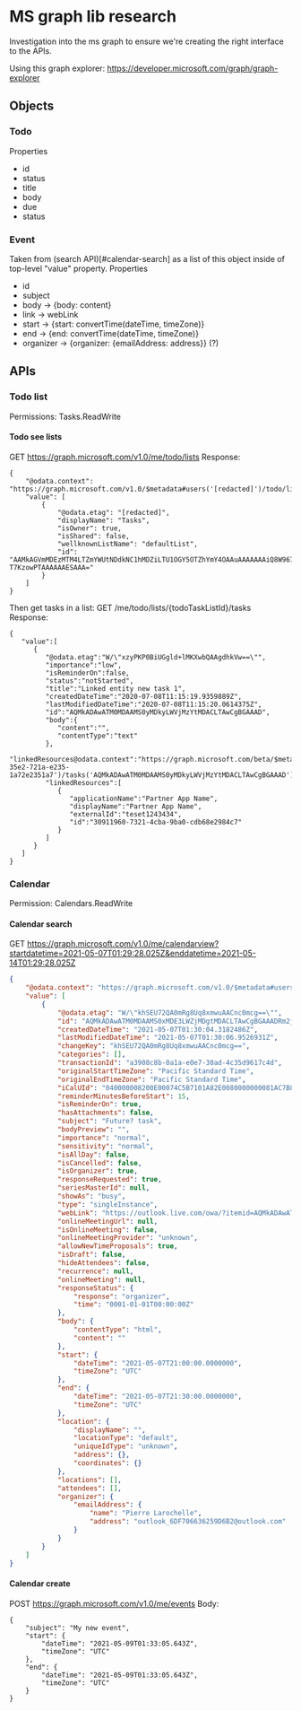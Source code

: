 # MS graph lib research
Investigation into the ms graph to ensure we're creating the right interface to the APIs.

Using this graph explorer: https://developer.microsoft.com/graph/graph-explorer

## Objects
### Todo
Properties
* id
* status
* title
* body
* due
* status
### Event
Taken from (search API)[#calendar-search] as a list of this object inside of top-level "value" property.
Properties
* id
* subject
* body -> {body: content}
* link -> webLink
* start -> {start: convertTime(dateTime, timeZone)}
* end -> {end: convertTime(dateTime, timeZone)}
* organizer -> {organizer: {emailAddress: address}} (?)

## APIs
### Todo list
Permissions: Tasks.ReadWrite
#### Todo see lists
GET https://graph.microsoft.com/v1.0/me/todo/lists
Response:
```
{
    "@odata.context": "https://graph.microsoft.com/v1.0/$metadata#users('[redacted]')/todo/lists",
    "value": [
        {
            "@odata.etag": "[redacted]",
            "displayName": "Tasks",
            "isOwner": true,
            "isShared": false,
            "wellknownListName": "defaultList",
            "id": "AAMkAGVmMDEzMTM4LTZmYWUtNDdkNC1hMDZiLTU1OGY5OTZhYmY4OAAuAAAAAAAiQ8W967B7TKBjgx9rVEURAQAiIsqMbYjsT5e-T7KzowPTAAAAAAESAAA="
        }
    ]
}
```

Then get tasks in a list:
GET /me/todo/lists/{todoTaskListId}/tasks
Response:
```
{
   "value":[
      {
         "@odata.etag":"W/\"xzyPKP0BiUGgld+lMKXwbQAAgdhkVw==\"",
         "importance":"low",
         "isReminderOn":false,
         "status":"notStarted",
         "title":"Linked entity new task 1",
         "createdDateTime":"2020-07-08T11:15:19.9359889Z",
         "lastModifiedDateTime":"2020-07-08T11:15:20.0614375Z",
         "id":"AQMkADAwATM0MDAAMS0yMDkyLWVjMzYtMDACLTAwCgBGAAAD",
         "body":{
            "content":"",
            "contentType":"text"
         },
         "linkedResources@odata.context":"https://graph.microsoft.com/beta/$metadata#users('todoservicetest2412201901%40outlook.com')/todo/lists('35e2-35e2-721a-e235-1a72e2351a7')/tasks('AQMkADAwATM0MDAAMS0yMDkyLWVjMzYtMDACLTAwCgBGAAAD')/linkedResources",
         "linkedResources":[
            {
               "applicationName":"Partner App Name",
               "displayName":"Partner App Name",
               "externalId":"teset1243434",
               "id":"30911960-7321-4cba-9ba0-cdb68e2984c7"
            }
         ]
      }
   ]
}
```

### Calendar
Permission: Calendars.ReadWrite
#### Calendar search
GET https://graph.microsoft.com/v1.0/me/calendarview?startdatetime=2021-05-07T01:29:28.025Z&enddatetime=2021-05-14T01:29:28.025Z

```json
{
    "@odata.context": "https://graph.microsoft.com/v1.0/$metadata#users('pierre%40larochelle.io')/calendarView",
    "value": [
        {
            "@odata.etag": "W/\"khSEU72QA0mRg8Uq8xmwuAACnc0mcg==\"",
            "id": "AQMkADAwATM0MDAAMS0xMDE3LWZjMDgtMDACLTAwCgBGAAADRm2j_Ij4P0eT30FgtOJmbAcAkhSEU72QA0mRg8Uq8xmwuAAAAgENAAAAkhSEU72QA0mRg8Uq8xmwuAACndCj8wAAAA==",
            "createdDateTime": "2021-05-07T01:30:04.3182486Z",
            "lastModifiedDateTime": "2021-05-07T01:30:06.9526931Z",
            "changeKey": "khSEU72QA0mRg8Uq8xmwuAACnc0mcg==",
            "categories": [],
            "transactionId": "a3908c8b-0a1a-e0e7-30ad-4c35d9617c4d",
            "originalStartTimeZone": "Pacific Standard Time",
            "originalEndTimeZone": "Pacific Standard Time",
            "iCalUId": "040000008200E00074C5B7101A82E0080000000081AC7B81E042D701000000000000000010000000D59A250A59BF624392748C31F0800437",
            "reminderMinutesBeforeStart": 15,
            "isReminderOn": true,
            "hasAttachments": false,
            "subject": "Future? task",
            "bodyPreview": "",
            "importance": "normal",
            "sensitivity": "normal",
            "isAllDay": false,
            "isCancelled": false,
            "isOrganizer": true,
            "responseRequested": true,
            "seriesMasterId": null,
            "showAs": "busy",
            "type": "singleInstance",
            "webLink": "https://outlook.live.com/owa/?itemid=AQMkADAwATM0MDAAMS0xMDE3LWZjMDgtMDACLTAwCgBGAAADRm2j%2BIj4P0eT30FgtOJmbAcAkhSEU72QA0mRg8Uq8xmwuAAAAgENAAAAkhSEU72QA0mRg8Uq8xmwuAACndCj8wAAAA%3D%3D&exvsurl=1&path=/calendar/item",
            "onlineMeetingUrl": null,
            "isOnlineMeeting": false,
            "onlineMeetingProvider": "unknown",
            "allowNewTimeProposals": true,
            "isDraft": false,
            "hideAttendees": false,
            "recurrence": null,
            "onlineMeeting": null,
            "responseStatus": {
                "response": "organizer",
                "time": "0001-01-01T00:00:00Z"
            },
            "body": {
                "contentType": "html",
                "content": ""
            },
            "start": {
                "dateTime": "2021-05-07T21:00:00.0000000",
                "timeZone": "UTC"
            },
            "end": {
                "dateTime": "2021-05-07T21:30:00.0000000",
                "timeZone": "UTC"
            },
            "location": {
                "displayName": "",
                "locationType": "default",
                "uniqueIdType": "unknown",
                "address": {},
                "coordinates": {}
            },
            "locations": [],
            "attendees": [],
            "organizer": {
                "emailAddress": {
                    "name": "Pierre Larochelle",
                    "address": "outlook_6DF706636259D6B2@outlook.com"
                }
            }
        }
    ]
}
```

#### Calendar create
POST https://graph.microsoft.com/v1.0/me/events
Body:
```
{
    "subject": "My new event",
    "start": {
        "dateTime": "2021-05-09T01:33:05.643Z",
        "timeZone": "UTC"
    },
    "end": {
        "dateTime": "2021-05-09T01:33:05.643Z",
        "timeZone": "UTC"
    }
}
```
